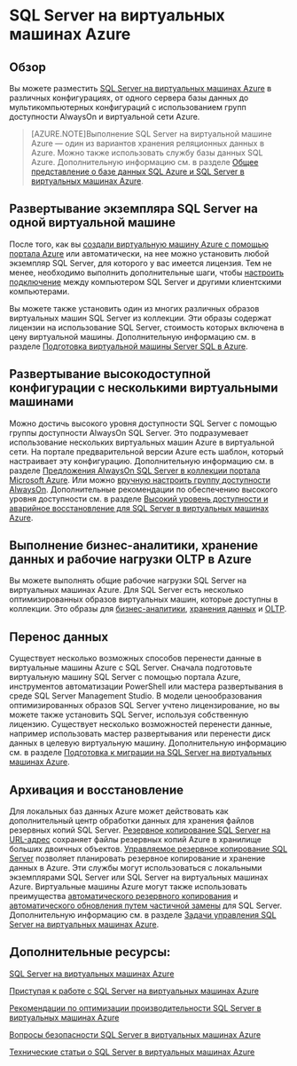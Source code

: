 <properties 
	pageTitle="SQL Server на виртуальных машинах Azure" 
	description="В этой статье приводятся общие сведения о размещении SQL Server на  виртуальных машинах Azure (IaaS). Также включены ссылки на более подробное содержимое." 
	services="virtual-machines" 
	documentationCenter="" 
	authors="rothja" 
	manager="jeffreyg"
	editor=""/>

<tags
	ms.service="virtual-machines"
	ms.devlang="na"
	ms.topic="article"
	ms.tgt_pltfrm="vm-windows-sql-server"
	ms.workload="infrastructure-services" 
	ms.date="04/17/2015"
	ms.author="jroth"/>

# SQL Server на виртуальных машинах Azure

## Обзор
Вы можете разместить [SQL Server на виртуальных машинах Azure][sqlvmlanding] в различных конфигурациях, от одного сервера базы данных до мультикомпьютерных конфигураций с использованием групп доступности AlwaysOn и виртуальной сети Azure.

> [AZURE.NOTE]Выполнение SQL Server на виртуальной машине Azure — один из вариантов хранения реляционных данных в Azure. Можно также использовать службу базы данных SQL Azure. Дополнительную информацию см. в разделе [Общее представление о базе данных SQL Azure и SQL Server в виртуальных машинах Azure][sqldbcompared].
 
## Развертывание экземпляра SQL Server на одной виртуальной машине
После того, как вы [создали виртуальную машину Azure с помощью портала Azure][createvmportal] или автоматически, на нее можно установить любой экземпляр SQL Server, для которого у вас имеется лицензия. Тем не менее, необходимо выполнить дополнительные шаги, чтобы [настроить подключение][setupconnectivity] между компьютером SQL Server и другими клиентскими компьютерами.
 
Вы можете также установить один из многих различных образов виртуальных машин SQL Server из коллекции. Эти образы содержат лицензии на использование SQL Server, стоимость которых включена в цену виртуальной машины. Дополнительную информацию см. в разделе [Подготовка виртуальной машины Server SQL в Azure][provisionsqlvm].

## Развертывание высокодоступной конфигурации с несколькими виртуальными машинами
Можно достичь высокого уровня доступности SQL Server с помощью группы доступности AlwaysOn SQL Server. Это подразумевает использование нескольких виртуальных машин Azure в виртуальной сети. На портале предварительной версии Azure есть шаблон, который настраивает эту конфигурацию. Дополнительную информацию см. в разделе [Предложения AlwaysOn SQL Server в коллекции портала Microsoft Azure][sqlalwaysonportal]. Или можно [вручную настроить группу доступности AlwaysOn][sqlalwaysonmanual]. Дополнительные рекомендации по обеспечению высокого уровня доступности см. в разделе [Высокий уровень доступности и аварийное восстановление для SQL Server в виртуальных машинах Azure][sqlhadr].

## Выполнение бизнес-аналитики, хранение данных и рабочие нагрузки OLTP в Azure   
Вы можете выполнять общие рабочие нагрузки SQL Server на виртуальных машинах Azure. Для SQL Server есть несколько оптимизированных  образов виртуальных машин, которые доступны в коллекции. Это образы для [бизнес-аналитики][sqlbi], [хранения данных][sqldw] и [OLTP][sqloltp].

## Перенос данных
Существует несколько возможных способов перенести данные в виртуальные машины Azure с SQL Server. Сначала подготовьте виртуальную машину SQL Server с помощью портала Azure, инструментов автоматизации PowerShell или мастера развертывания в среде SQL Server Management Studio. В модели ценообразования оптимизированных образов SQL Server учтено лицензирование, но вы можете также установить SQL Server, используя собственную лицензию. Существует несколько возможностей перенести данные, например использовать мастер развертывания или перенести диск данных в целевую виртуальную машину. Дополнительную информацию см. в разделе [Подготовка к миграции на SQL Server на виртуальных машинах Azure][migratesql].

## Архивация и восстановление
Для локальных баз данных Azure может действовать как дополнительный центр обработки данных для хранения файлов резервных копий SQL Server. [Резервное копирование SQL Server на URL-адрес][backupurl] сохраняет файлы резервных копий Azure в хранилище больших двоичных объектов. [Управляемое резервное копирование SQL Server][managedbackup] позволяет планировать резервное копирование и хранение данных в Azure. Эти службы могут использоваться с локальными экземплярами SQL Server или SQL Server на виртуальных машинах Azure. Виртуальные машины Azure могут также использовать преимущества [автоматического резервного копирования][autobackup] и [автоматического обновления путем частичной замены][autopatching] для SQL Server. Дополнительную информацию см. в разделе [Задачи управления SQL Server на виртуальных машинах Azure][managementtasks].

## Дополнительные ресурсы:
[SQL Server на виртуальных машинах Azure][sqlmsdnlanding]

[Приступая к работе с SQL Server на виртуальных машинах Azure][sqlvmgetstarted]

[Рекомендации по оптимизации производительности SQL Server в виртуальных машинах Azure][sqlperf]

[Вопросы безопасности SQL Server в виртуальных машинах Azure][sqlsecurity]

[Технические статьи о SQL Server в виртуальных машинах Azure][technicalarticles]

[sqlvmlanding]: http://azure.microsoft.com/services/virtual-machines/sql-server/
[sqldbcompared]: http://azure.microsoft.com/documentation/articles/data-management-azure-sql-database-and-sql-server-iaas
[createvmportal]: http://azure.microsoft.com/documentation/articles/virtual-machines-windows-tutorial/
[setupconnectivity]: https://msdn.microsoft.com/library/azure/dn133152.aspx
[provisionsqlvm]: http://azure.microsoft.com/documentation/articles/virtual-machines-provision-sql-server/
[sqlalwaysonportal]: http://go.microsoft.com/fwlink/?LinkId=526941
[sqlalwaysonmanual]: https://msdn.microsoft.com/library/azure/dn249504.aspx
[sqlhadr]: https://msdn.microsoft.com/library/azure/jj870962.aspx
[sqlbi]: https://msdn.microsoft.com/library/azure/jj992719.aspx
[sqldw]: https://msdn.microsoft.com/library/azure/dn387396.aspx
[sqloltp]: https://msdn.microsoft.com/library/azure/eb0188e2-5569-48ff-b92c-1f6c0bf79620#about
[migratesql]: https://msdn.microsoft.com/library/azure/dn133142.aspx
[backupurl]: https://msdn.microsoft.com/library/dn435916(v=sql.120).aspx
[managedbackup]: https://msdn.microsoft.com/library/dn449496.aspx
[autobackup]: https://msdn.microsoft.com/library/azure/dn906091.aspx
[autopatching]: https://msdn.microsoft.com/library/azure/dn961166.aspx
[managementtasks]: https://msdn.microsoft.com/library/azure/dn906886.aspx
[sqlmsdnlanding]: https://msdn.microsoft.com/library/azure/jj823132.aspx
[sqlvmgetstarted]: https://msdn.microsoft.com/library/azure/dn133151.aspx
[sqlperf]: https://msdn.microsoft.com/library/azure/dn133149.aspx
[sqlsecurity]: https://msdn.microsoft.com/library/azure/dn133147.aspx
[technicalarticles]: https://msdn.microsoft.com/library/azure/dn248435.aspx
<!--HONumber=52-->
 